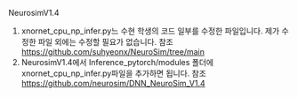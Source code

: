 NeurosimV1.4
1. xnornet_cpu_np_infer.py느 수현 학생의 코드 일부를 수정한 파일입니다. 제가 수정한 파일 외에는 수정할 필요가 없습니다.
참조 https://github.com/suhyeonx/NeuroSim/tree/main 
2. NeurosimV1.4에서 Inference_pytorch/modules 폴더에 xnornet_cpu_np_infer.py파일을 추가하면 됩니다. 
참조 https://github.com/neurosim/DNN_NeuroSim_V1.4
